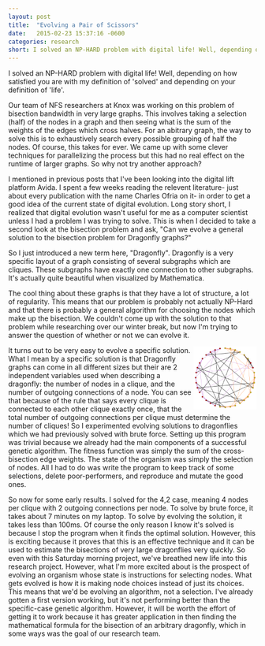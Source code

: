 ```yaml
---
layout: post
title:  "Evolving a Pair of Scissors"
date:   2015-02-23 15:37:16 -0600
categories: research
short: I solved an NP-HARD problem with digital life! Well, depending on how satisfied you are with my definition of 'solved' and depending on your definition of 'life'.
---
```

I solved an NP-HARD problem with digital life! Well, depending on how satisfied you are with my definition of 'solved' and depending on your definition of 'life'.

Our team of NFS researchers at Knox was working on this problem of bisection bandwidth in very large graphs. This involves taking a selection (half) of the nodes in a graph and then seeing what is the sum of the weights of the edges which cross halves. For an abitrary graph, the way to solve this is to exhaustively search every possible grouping of half the nodes. Of course, this takes for ever. We came up with some clever techniques for parallelizing the process but this had no real effect on the runtime of larger graphs. So why not try another approach?

I mentioned in previous posts that I've been looking into the digital lift platform Avida. I spent a few weeks reading the relevent literature- just about every publication with the name Charles Ofria on it- in order to get a good idea of the current state of digital evolution. Long story short, I realized that digital evolution wasn't useful for me as a computer scientist unless I had a problem I was trying to solve. This is when I decided to take a second look at the bisection problem and ask, "Can we evolve a general solution to the bisection problem for Dragonfly graphs?"

So I just introduced a new term here, "Dragonfly". Dragonfly is a very specific layout of a graph consisting of several subgraphs which are cliques. These subgraphs have exactly one connection to other subgraphs. It's actually quite beautiful when visualized by Mathematica.

The cool thing about these graphs is that they have a lot of structure, a lot of regularity. This means that our problem is probably not actually NP-Hard and that there is probably a general algorithm for choosing the nodes which make up the bisection. We couldn't come up with the solution to that problem while researching over our winter break, but now I'm trying to answer the question of whether or not we can evolve it.

<a href="/assets/dragonfly42.png"><img src="/assets/dragonfly42.png" align="right" alt="dragonfly graph drawn in Mathematica" style="width:128px;height:128px;"/></a>

It turns out to be very easy to evolve a specific solution. What I mean by a specific solution is that Dragonfly graphs can come in all different sizes but their are 2 independent variables used when describing a dragonfly: the number of nodes in a clique, and the number of outgoing connections of a node. You can see that because of the rule that says every clique is connected to each other clique exactly once, that the total number of outgoing connections per clique must determine the number of cliques! So I experimented evolving solutions to dragonflies which we had previously solved with brute force. Setting up this program was trivial because we already had the main components of a successful genetic algorithm. The fitness function was simply the sum of the cross-bisection edge weights. The state of the organism was simply the selection of nodes. All I had to do was write the program to keep track of some selections, delete poor-performers, and reproduce and mutate the good ones. 

So now for some early results. I solved for the 4,2 case, meaning 4 nodes per clique with 2 outgoing connections per node. To solve by brute force, it takes about 7 minutes on my laptop. To solve by evolving the solution, it takes less than 100ms. Of course the only reason I know it's solved is because I stop the program when it finds the optimal solution. However, this is exciting because it proves that this is an effective technique and it can be used to estimate the bisections of very large dragonflies very quickly. So even with this Saturday morning project, we've breathed new life into this research project. However, what I'm more excited about is the prospect of evolving an organism whose state is instructions for selecting nodes. What gets evolved is how it is making node choices instead of just its choices. This means that we'd be evolving an algorithm, not a selection. I've already gotten a first version working, but it's not performing better than the specific-case genetic algorithm. However, it will be worth the effort of getting it to work because it has greater application in then finding the mathematical formula for the bisection of an arbitrary dragonfly, which in some ways was the goal of our research team.
